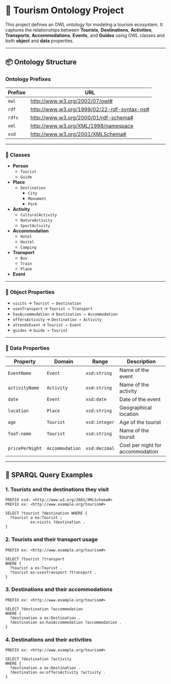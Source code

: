 # 🧳 Tourism Ontology Project

This project defines an OWL ontology for modeling a tourism ecosystem. It captures the relationships between **Tourists**, **Destinations**, **Activities**, **Transports**, **Accommodations**, **Events**, and **Guides** using OWL classes and both **object** and **data** properties.

---

## 📦 Ontology Structure
### Ontology Prefixes

|Prefixe   | URL                                            |
|----------|------------------------------------------------|
|`owl`     |http://www.w3.org/2002/07/owl#                  |
|`rdf`     |http://www.w3.org/1999/02/22-rdf-syntax-ns#     |
|`rdfs`    |http://www.w3.org/2000/01/rdf-schema#           |
|`xml`     |http://www.w3.org/XML/1998/namespace            |
|`xsd`     |http://www.w3.org/2001/XMLSchema#               |
---
### 🧍 Classes
- **Person**
  - `Tourist`
  - `Guide`
- **Place**
  - `Destination`
    - `City`
    - `Monument`
    - `Park`
- **Activity**
  - `CulturalActivity`
  - `NatureActivity`
  - `SportActivity`
- **Accommodation**
  - `Hotel`
  - `Hostel`
  - `Camping`
- **Transport**
  - `Bus`
  - `Train`
  - `Plane`
- **Event**

---

### 🔗 Object Properties
- `visits` → `Tourist → Destination`
- `usesTransport` → `Tourist → Transport`
- `hasAccommodation` → `Destination → Accommodation`
- `offersActivity` → `Destination → Activity`
- `attendsEvent` → `Tourist → Event`
- `guides` → `Guide → Tourist`

---

### 📐 Data Properties

| Property         | Domain             | Range        | Description                     |
|------------------|--------------------|--------------|---------------------------------|
| `EventName`      | `Event`            | `xsd:string` | Name of the event               |
| `activityName`   | `Activity`         | `xsd:string` | Name of the activity            |
| `date`           | `Event`            | `xsd:date`   | Date of the event               |
| `location`       | `Place`            | `xsd:string` | Geographical location           |
| `age`            | `Tourist`          | `xsd:integer`| Age of the tourist              |
| `foaf:name`      | `Tourist`          | `xsd:string` | Name of the toursit             |
| `pricePerNight`  | `Accommodation`    | `xsd:decimal`| Cost per night for accommodation|

---

## 🧪 SPARQL Query Examples

### 1. Tourists and the destinations they visit
```sparql
PREFIX xsd: <http://www.w3.org/2001/XMLSchema#>
PREFIX ex: <http://www.example.org/tourism#>

SELECT ?tourist ?destination WHERE {
  ?tourist a ex:Tourist ;
           ex:visits ?destination .
}
```
### 2. Tourists and their transport usage
```sparql
PREFIX ex: <http://www.example.org/tourism#>

SELECT ?tourist ?transport
WHERE {
  ?tourist a ex:Tourist .
  ?tourist ex:usesTransport ?transport .
}
```
### 3. Destinations and their accommodations
```sparql
PREFIX ex: <http://www.example.org/tourism#>

SELECT ?destination ?accommodation
WHERE {
  ?destination a ex:Destination .
  ?destination ex:hasAccommodation ?accommodation .
}
```
### 4. Destinations and their activities
```sparql
PREFIX ex: <http://www.example.org/tourism#>

SELECT ?destination ?activity
WHERE {
  ?destination a ex:Destination .
  ?destination ex:offersActivity ?activity .
}
```
